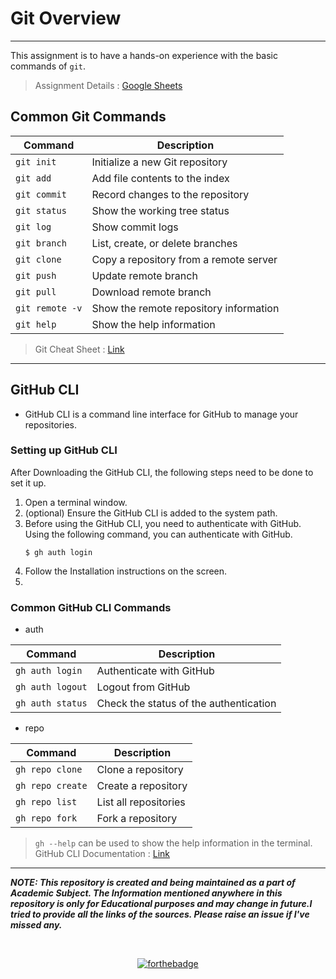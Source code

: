 # Git Overview
---
This assignment is to have a hands-on experience with the basic commands of `git`.

> Assignment Details : [Google Sheets](https://docs.google.com/spreadsheets/d/1NvdPWQMCFmoC2oureYTbL6ifHOCjXP81vjO1H6A91ec/edit#gid=832919080)

## Common Git Commands

| Command | Description |
| ------- | ----------- |
| `git init`| Initialize a new Git repository |
| `git add`| Add file contents to the index |
| `git commit`| Record changes to the repository |
| `git status`| Show the working tree status |
| `git log`| Show commit logs |
| `git branch`| List, create, or delete branches |
| `git clone`| Copy a repository from a remote server |
| `git push`| Update remote branch |
| `git pull`| Download remote branch |
| `git remote -v`| Show the remote repository information |
| `git help`| Show the help information |

> Git Cheat Sheet : [Link](https://education.github.com/git-cheat-sheet-education.pdf#:~:text=GIT%20CHEAT%20SHEET%20Git%20is%20the%20free%20and,and%20commonly%20used%20Git%20commands%20for%20easy%20reference.)

---

## GitHub CLI

- GitHub CLI is a command line interface for GitHub to manage your repositories.

### Setting up GitHub CLI

After Downloading the GitHub CLI, the following steps need to be done to set it up.

1. Open a terminal window.
2. (optional) Ensure the GitHub CLI is added to the system path.
3. Before using the GitHub CLI, you need to authenticate with GitHub. Using the following command, you can authenticate with GitHub.
   ```
   $ gh auth login
   ```
4. Follow the Installation instructions on the screen.
5. 


### Common GitHub CLI Commands

- auth

| Command | Description |
| ------- | ----------- |
| `gh auth login`| Authenticate with GitHub |
| `gh auth logout`| Logout from GitHub |
| `gh auth status`| Check the status of the authentication |

- repo

| Command | Description |
| ------- | ----------- |
| `gh repo clone` | Clone a repository |
| `gh repo create` | Create a repository |
| `gh repo list` | List all repositories |
| `gh repo fork` | Fork a repository |

> `gh --help` can be used to show the help information in the terminal.
> GitHub CLI Documentation : [Link](https://cli.github.com/manual/)

---


***NOTE: This repository is created and being maintained as a part of Academic Subject. The Information mentioned anywhere in this repository is only for Educational purposes and may change in future.I tried to provide all the links of the sources. Please raise an issue if I've missed any.***

<br>
<div align='center'>

[![forthebadge](https://forthebadge.com/images/badges/open-source.svg)](https://forthebadge.com)
</div>

